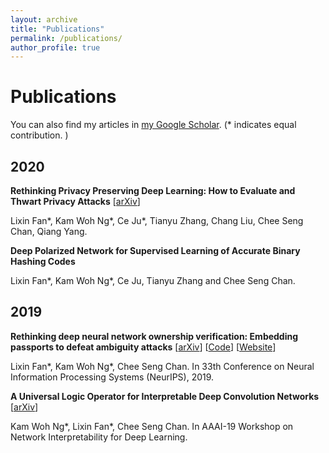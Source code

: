 ```yaml
---
layout: archive
title: "Publications"
permalink: /publications/
author_profile: true
---
```


<!-- {% if author.googlescholar %}
  You can also find my articles on <u><a href="{{author.googlescholar}}">my Google Scholar profile</a>.</u>
{% endif %}

{% include base_path %}

{% for post in site.publications reversed %}
  {% include archive-single.html %}
{% endfor %} -->

Publications
======
You can also find my articles in [my Google Scholar](https://scholar.google.com/citations?user=HxEQkLoAAAAJ&hl=en).
(* indicates equal contribution. )

2020
------
**Rethinking Privacy Preserving Deep Learning: How to Evaluate and Thwart Privacy Attacks** \[[arXiv](https://arxiv.org/abs/2006.11601)\]

Lixin Fan*, Kam Woh Ng*, Ce Ju*, Tianyu Zhang, Chang Liu, Chee Seng Chan, Qiang Yang.

**Deep Polarized Network for Supervised Learning of Accurate Binary Hashing Codes**

Lixin Fan*, Kam Woh Ng*, Ce Ju, Tianyu Zhang and Chee Seng Chan.

2019
------
**Rethinking deep neural network ownership verification: Embedding passports to defeat ambiguity attacks** \[[arXiv](https://arxiv.org/abs/1909.07830)\] \[[Code](https://github.com/kamwoh/DeepIPR)\] \[[Website](https://kamwoh.github.io/DeepIPR/)\]

Lixin Fan*, Kam Woh Ng*, Chee Seng Chan. In 33th Conference on Neural Information Processing Systems (NeurIPS), 2019.


**A Universal Logic Operator for Interpretable Deep Convolution Networks** \[[arXiv](https://arxiv.org/abs/1901.08551)\]

Kam Woh Ng*, Lixin Fan*, Chee Seng Chan. In AAAI-19 Workshop on Network Interpretability for Deep Learning.
